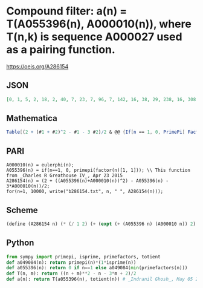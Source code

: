 # Compound filter: a\(n\) \= T\(A055396\(n\), A000010\(n\)\), where T\(n,k\) is sequence A000027 used as a pairing function\.
https://oeis.org/A286154
## JSON
```JSON
[0, 1, 5, 2, 18, 2, 40, 7, 23, 7, 96, 7, 142, 16, 38, 29, 238, 16, 308, 29, 80, 46, 444, 29, 234, 67, 173, 67, 676, 29, 791, 121, 212, 121, 328, 67, 1093, 154, 302, 121, 1339, 67, 1499, 191, 302, 232, 1785, 121, 994, 191, 530, 277, 2227, 154, 864, 277, 668, 379, 2718, 121, 2944, 436, 668, 497, 1228, 191, 3505, 497, 992, 277, 3936, 277, 4207, 631, 822, 631]
```
## Mathematica
```Mathematica
Table[(2 + (#1 + #2)^2 - #1 - 3 #2)/2 & @@ {If[n == 1, 0, PrimePi[ FactorInteger[n][[1, 1]] ]], EulerPhi@ n}, {n, 76}] (* _Michael De Vlieger_, May 04 2017 *)
```
## PARI
```PARI
A000010(n) = eulerphi(n);
A055396(n) = if(n==1, 0, primepi(factor(n)[1, 1])); \\ This function from _Charles R Greathouse IV_, Apr 23 2015
A286154(n) = (2 + ((A055396(n)+A000010(n))^2) - A055396(n) - 3*A000010(n))/2;
for(n=1, 10000, write("b286154.txt", n, " ", A286154(n)));
```
## Scheme
```Scheme
(define (A286154 n) (* (/ 1 2) (+ (expt (+ (A055396 n) (A000010 n)) 2) (- (A055396 n)) (- (* 3 (A000010 n))) 2)))
```
## Python
```Python
from sympy import primepi, isprime, primefactors, totient
def a049084(n): return primepi(n)*(1*isprime(n))
def a055396(n): return 0 if n==1 else a049084(min(primefactors(n)))
def T(n, m): return ((n + m)**2 - n - 3*m + 2)/2
def a(n): return T(a055396(n), totient(n)) # _Indranil Ghosh_, May 05 2017
```
